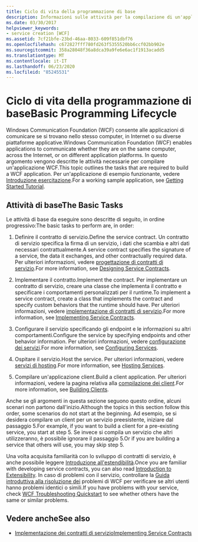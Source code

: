 ```yaml
---
title: Ciclo di vita della programmazione di base
description: Informazioni sulle attività per la compilazione di un'applicazione WCF. WCF consente alle app di comunicare sullo stesso computer, su reti o su diverse piattaforme applicative.
ms.date: 03/30/2017
helpviewer_keywords:
- service creation [WCF]
ms.assetid: 7cf21bfe-23bd-46aa-8033-609f851dbf76
ms.openlocfilehash: c672827fff780fd263f5355520bb6ccf02bb902e
ms.sourcegitcommit: 358a28048f36a8dca39a9fe6e6ac1f1913acadd5
ms.translationtype: MT
ms.contentlocale: it-IT
ms.lasthandoff: 06/23/2020
ms.locfileid: "85245531"
---
```

# <a name="basic-programming-lifecycle"></a><span data-ttu-id="c5d32-104">Ciclo di vita della programmazione di base</span><span class="sxs-lookup"><span data-stu-id="c5d32-104">Basic Programming Lifecycle</span></span>
<span data-ttu-id="c5d32-105">Windows Communication Foundation (WCF) consente alle applicazioni di comunicare se si trovano nello stesso computer, in Internet o su diverse piattaforme applicative.</span><span class="sxs-lookup"><span data-stu-id="c5d32-105">Windows Communication Foundation (WCF) enables applications to communicate whether they are on the same computer, across the Internet, or on different application platforms.</span></span> <span data-ttu-id="c5d32-106">In questo argomento vengono descritte le attività necessarie per compilare un'applicazione WCF.</span><span class="sxs-lookup"><span data-stu-id="c5d32-106">This topic outlines the tasks that are required to build a WCF application.</span></span> <span data-ttu-id="c5d32-107">Per un'applicazione di esempio funzionante, vedere [Introduzione esercitazione](getting-started-tutorial.md).</span><span class="sxs-lookup"><span data-stu-id="c5d32-107">For a working sample application, see [Getting Started Tutorial](getting-started-tutorial.md).</span></span>  
  
## <a name="the-basic-tasks"></a><span data-ttu-id="c5d32-108">Attività di base</span><span class="sxs-lookup"><span data-stu-id="c5d32-108">The Basic Tasks</span></span>  
 <span data-ttu-id="c5d32-109">Le attività di base da eseguire sono descritte di seguito, in ordine progressivo:</span><span class="sxs-lookup"><span data-stu-id="c5d32-109">The basic tasks to perform are, in order:</span></span>  
  
1. <span data-ttu-id="c5d32-110">Definire il contratto di servizio.</span><span class="sxs-lookup"><span data-stu-id="c5d32-110">Define the service contract.</span></span> <span data-ttu-id="c5d32-111">Un contratto di servizio specifica la firma di un servizio, i dati che scambia e altri dati necessari contrattualmente.</span><span class="sxs-lookup"><span data-stu-id="c5d32-111">A service contract specifies the signature of a service, the data it exchanges, and other contractually required data.</span></span> <span data-ttu-id="c5d32-112">Per ulteriori informazioni, vedere [progettazione di contratti di servizio](designing-service-contracts.md).</span><span class="sxs-lookup"><span data-stu-id="c5d32-112">For more information, see [Designing Service Contracts](designing-service-contracts.md).</span></span>  
  
2. <span data-ttu-id="c5d32-113">Implementare il contratto.</span><span class="sxs-lookup"><span data-stu-id="c5d32-113">Implement the contract.</span></span> <span data-ttu-id="c5d32-114">Per implementare un contratto di servizio, creare una classe che implementa il contratto e specificare i comportamenti personalizzati per il runtime.</span><span class="sxs-lookup"><span data-stu-id="c5d32-114">To implement a service contract, create a class that implements the contract and specify custom behaviors that the runtime should have.</span></span> <span data-ttu-id="c5d32-115">Per ulteriori informazioni, vedere [implementazione di contratti di servizio](implementing-service-contracts.md).</span><span class="sxs-lookup"><span data-stu-id="c5d32-115">For more information, see [Implementing Service Contracts](implementing-service-contracts.md).</span></span>  
  
3. <span data-ttu-id="c5d32-116">Configurare il servizio specificando gli endpoint e le informazioni su altri comportamenti.</span><span class="sxs-lookup"><span data-stu-id="c5d32-116">Configure the service by specifying endpoints and other behavior information.</span></span> <span data-ttu-id="c5d32-117">Per ulteriori informazioni, vedere [configurazione dei servizi](configuring-services.md).</span><span class="sxs-lookup"><span data-stu-id="c5d32-117">For more information, see [Configuring Services](configuring-services.md).</span></span>  
  
4. <span data-ttu-id="c5d32-118">Ospitare il servizio.</span><span class="sxs-lookup"><span data-stu-id="c5d32-118">Host the service.</span></span> <span data-ttu-id="c5d32-119">Per ulteriori informazioni, vedere [servizi di hosting](hosting-services.md).</span><span class="sxs-lookup"><span data-stu-id="c5d32-119">For more information, see [Hosting Services](hosting-services.md).</span></span>  
  
5. <span data-ttu-id="c5d32-120">Compilare un'applicazione client.</span><span class="sxs-lookup"><span data-stu-id="c5d32-120">Build a client application.</span></span> <span data-ttu-id="c5d32-121">Per ulteriori informazioni, vedere la pagina relativa alla [compilazione dei client](building-clients.md).</span><span class="sxs-lookup"><span data-stu-id="c5d32-121">For more information, see [Building Clients](building-clients.md).</span></span>  
  
 <span data-ttu-id="c5d32-122">Anche se gli argomenti in questa sezione seguono questo ordine, alcuni scenari non partono dall'inizio.</span><span class="sxs-lookup"><span data-stu-id="c5d32-122">Although the topics in this section follow this order, some scenarios do not start at the beginning.</span></span> <span data-ttu-id="c5d32-123">Ad esempio, se si desidera compilare un client per un servizio preesistente, iniziare dal passaggio 5.</span><span class="sxs-lookup"><span data-stu-id="c5d32-123">For example, if you want to build a client for a pre-existing service, you start at step 5.</span></span> <span data-ttu-id="c5d32-124">Se invece si compila un servizio che altri utilizzeranno, è possibile ignorare il passaggio 5.</span><span class="sxs-lookup"><span data-stu-id="c5d32-124">Or if you are building a service that others will use, you may skip step 5.</span></span>  
  
 <span data-ttu-id="c5d32-125">Una volta acquisita familiarità con lo sviluppo di contratti di servizio, è anche possibile leggere [Introduzione all'estendibilità](introduction-to-extensibility.md).</span><span class="sxs-lookup"><span data-stu-id="c5d32-125">Once you are familiar with developing service contracts, you can also read [Introduction to Extensibility](introduction-to-extensibility.md).</span></span> <span data-ttu-id="c5d32-126">In caso di problemi con il servizio, controllare la [Guida introduttiva alla risoluzione dei](wcf-troubleshooting-quickstart.md) problemi di WCF per verificare se altri utenti hanno problemi identici o simili.</span><span class="sxs-lookup"><span data-stu-id="c5d32-126">If you have problems with your service, check [WCF Troubleshooting Quickstart](wcf-troubleshooting-quickstart.md) to see whether others have the same or similar problems.</span></span>  
  
## <a name="see-also"></a><span data-ttu-id="c5d32-127">Vedere anche</span><span class="sxs-lookup"><span data-stu-id="c5d32-127">See also</span></span>

- [<span data-ttu-id="c5d32-128">Implementazione dei contratti di servizio</span><span class="sxs-lookup"><span data-stu-id="c5d32-128">Implementing Service Contracts</span></span>](implementing-service-contracts.md)
